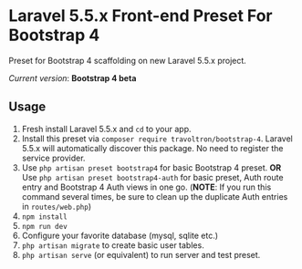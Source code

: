 # Laravel 5.5.x Front-end Preset For Bootstrap 4

Preset for Bootstrap 4 scaffolding on new Laravel 5.5.x project.

*Current version*: **Bootstrap 4 beta**

## Usage
1. Fresh install Laravel 5.5.x and `cd` to your app.
2. Install this preset via `composer require travoltron/bootstrap-4`. Laravel 5.5.x will automatically discover this package. No need to register the service provider.
3. Use `php artisan preset bootstrap4` for basic Bootstrap 4 preset. **OR** Use `php artisan preset bootstrap4-auth` for basic preset, Auth route entry and Bootstrap 4 Auth views in one go. (**NOTE**: If you run this command several times, be sure to clean up the duplicate Auth entries in `routes/web.php`)
4. `npm install`
5. `npm run dev`
6. Configure your favorite database (mysql, sqlite etc.)
7. `php artisan migrate` to create basic user tables.
8. `php artisan serve` (or equivalent) to run server and test preset.
